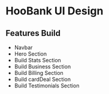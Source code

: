 # HooBank UI Design

## Features Build
 - Navbar
 - Hero Section
 - Build Stats Section
 - Build Business Section
 - Build Billing Section
 - Build cardDeal Section
 - Build Testimonials Section
 